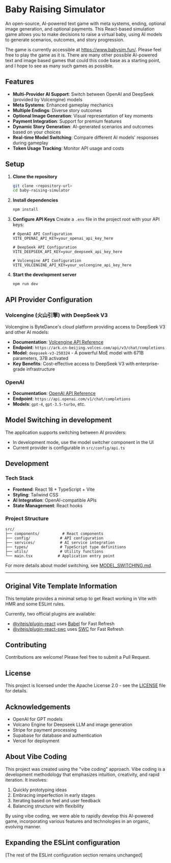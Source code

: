 # Baby Raising Simulator

An open-source, AI-powered text game with meta systems, ending, optional image generation, and optional payments. This React-based simulation game allows you to make decisions to raise a virtual baby, using AI models to generate scenarios, outcomes, and story progression. 

The game is currently accessible at https://www.babysim.fun/. Please feel free to play the game as it is. There are many other possible AI-powered text and image based games that could this code base as a starting point, and I hope to see as many such games as possible.

## Features

- **Multi-Provider AI Support**: Switch between OpenAI and DeepSeek (provided by Volcengine) models
- **Meta Systems**: Enhanced gameplay mechanics
- **Multiple Endings**: Diverse story outcomes
- **Optional Image Generation**: Visual representation of key moments
- **Payment Integration**: Support for premium features
- **Dynamic Story Generation**: AI-generated scenarios and outcomes based on your choices
- **Real-time Model Switching**: Compare different AI models' responses during gameplay
- **Token Usage Tracking**: Monitor API usage and costs

## Setup

1. **Clone the repository**
   ```bash
   git clone <repository-url>
   cd baby-raising-simulator
   ```

2. **Install dependencies**
   ```bash
   npm install
   ```

3. **Configure API Keys**
   Create a `.env` file in the project root with your API keys:
   ```env
   # OpenAI API Configuration
   VITE_OPENAI_API_KEY=your_openai_api_key_here
   
   # DeepSeek API Configuration  
   VITE_DEEPSEEK_API_KEY=your_deepseek_api_key_here
   
   # Volcengine API Configuration
   VITE_VOLCENGINE_API_KEY=your_volcengine_api_key_here
   ```

4. **Start the development server**
   ```bash
   npm run dev
   ```

## API Provider Configuration

### Volcengine (火山引擎) with DeepSeek V3
Volcengine is ByteDance's cloud platform providing access to DeepSeek V3 and other AI models:
- **Documentation**: [Volcengine API Reference](https://www.volcengine.com/docs/82379/1544106)
- **Endpoint**: `https://ark.cn-beijing.volces.com/api/v3/chat/completions`
- **Model**: `deepseek-v3-250324` - A powerful MoE model with 671B parameters, 37B activated
- **Key Benefits**: Cost-effective access to DeepSeek V3 with enterprise-grade infrastructure

### OpenAI
- **Documentation**: [OpenAI API Reference](https://platform.openai.com/docs/api-reference)
- **Endpoint**: `https://api.openai.com/v1/chat/completions`
- **Models**: `gpt-4`, `gpt-3.5-turbo`, etc.

## Model Switching in development

The application supports switching between AI providers:
- In development mode, use the model switcher component in the UI
- Current provider is configurable in `src/config/api.ts`

## Development

### Tech Stack
- **Frontend**: React 18 + TypeScript + Vite
- **Styling**: Tailwind CSS
- **AI Integration**: OpenAI-compatible APIs
- **State Management**: React hooks

### Project Structure
```
src/
├── components/          # React components
├── config/             # API configuration
├── services/           # AI service integration
├── types/              # TypeScript type definitions
├── utils/              # Utility functions
└── main.tsx           # Application entry point
```

For more details about model switching, see [MODEL_SWITCHING.md](./MODEL_SWITCHING.md).

---

## Original Vite Template Information

This template provides a minimal setup to get React working in Vite with HMR and some ESLint rules.

Currently, two official plugins are available:

- [@vitejs/plugin-react](https://github.com/vitejs/vite-plugin-react/blob/main/packages/plugin-react) uses [Babel](https://babeljs.io/) for Fast Refresh
- [@vitejs/plugin-react-swc](https://github.com/vitejs/vite-plugin-react/blob/main/packages/plugin-react-swc) uses [SWC](https://swc.rs/) for Fast Refresh

## Contributing

Contributions are welcome! Please feel free to submit a Pull Request.

## License

This project is licensed under the Apache License 2.0 - see the [LICENSE](LICENSE) file for details.

## Acknowledgements

- OpenAI for GPT models
- Volcano Engine for Deepseek LLM and image generation
- Stripe for payment processing
- Supabase for database and authentication
- Vercel for deployment

## About Vibe Coding

This project was created using the "vibe coding" approach. Vibe coding is a development methodology that emphasizes intuition, creativity, and rapid iteration. It involves:

1. Quickly prototyping ideas
2. Embracing imperfection in early stages
3. Iterating based on feel and user feedback
4. Balancing structure with flexibility

By using vibe coding, we were able to rapidly develop this AI-powered game, incorporating various features and technologies in an organic, evolving manner.

## Expanding the ESLint configuration

[The rest of the ESLint configuration section remains unchanged]
